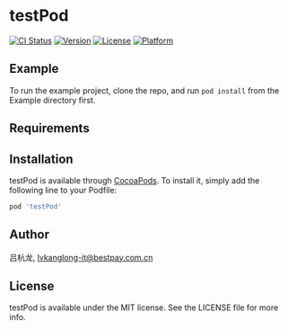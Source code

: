 # testPod

[![CI Status](https://img.shields.io/travis/吕杭龙/testPod.svg?style=flat)](https://travis-ci.org/吕杭龙/testPod)
[![Version](https://img.shields.io/cocoapods/v/testPod.svg?style=flat)](https://cocoapods.org/pods/testPod)
[![License](https://img.shields.io/cocoapods/l/testPod.svg?style=flat)](https://cocoapods.org/pods/testPod)
[![Platform](https://img.shields.io/cocoapods/p/testPod.svg?style=flat)](https://cocoapods.org/pods/testPod)

## Example

To run the example project, clone the repo, and run `pod install` from the Example directory first.

## Requirements

## Installation

testPod is available through [CocoaPods](https://cocoapods.org). To install
it, simply add the following line to your Podfile:

```ruby
pod 'testPod'
```

## Author

吕杭龙, lvkanglong-it@bestpay.com.cn

## License

testPod is available under the MIT license. See the LICENSE file for more info.

